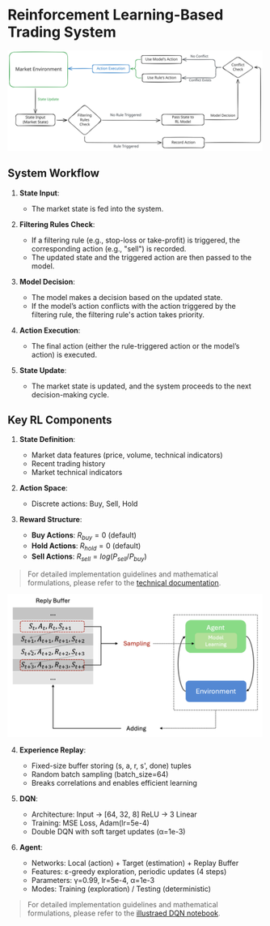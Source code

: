 # Reinforcement Learning-Based Trading System

![](assets/rl-trading.svg)

## **System Workflow**

1. **State Input**:  
   - The market state is fed into the system.

2. **Filtering Rules Check**:  
   - If a filtering rule (e.g., stop-loss or take-profit) is triggered, the corresponding action (e.g., "sell") is recorded.  
   - The updated state and the triggered action are then passed to the model.

3. **Model Decision**:  
   - The model makes a decision based on the updated state.  
   - If the model’s action conflicts with the action triggered by the filtering rule, the filtering rule's action takes priority.

4. **Action Execution**:  
   - The final action (either the rule-triggered action or the model’s action) is executed.

5. **State Update**:  
   - The market state is updated, and the system proceeds to the next decision-making cycle.

## **Key RL Components**

1. **State Definition**:
   - Market data features (price, volume, technical indicators)
   - Recent trading history
   - Market technical indicators

2. **Action Space**:
   - Discrete actions: Buy, Sell, Hold

3. **Reward Structure**:
   - **Buy Actions**: $R_{buy} = 0$ (default)
   - **Hold Actions**: $R_{hold} = 0$ (default)
   - **Sell Actions**: $R_{sell} = log(P_{sell} / P_{buy})$

> For detailed implementation guidelines and mathematical formulations, please refer to the [technical documentation](./dev/report.md).


![](./assets/reply-buffer.png)

4. **Experience Replay**:
   - Fixed-size buffer storing (s, a, r, s', done) tuples
   - Random batch sampling (batch_size=64)
   - Breaks correlations and enables efficient learning

5. **DQN**:
   - Architecture: Input → [64, 32, 8] ReLU → 3 Linear
   - Training: MSE Loss, Adam(lr=5e-4)
   - Double DQN with soft target updates (α=1e-3)

6. **Agent**:
   - Networks: Local (action) + Target (estimation) + Replay Buffer
   - Features: ε-greedy exploration, periodic updates (4 steps)
   - Parameters: γ=0.99, lr=5e-4, α=1e-3
   - Modes: Training (exploration) / Testing (deterministic)

> For detailed implementation guidelines and mathematical formulations, please refer to the [illustraed DQN notebook](https://github.com/deepbiolab/drl/blob/main/model-based-learning/value-based/vanilla-dqn/dqn_lunarlander.ipynb).

